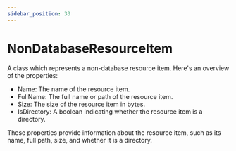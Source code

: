 ```yaml
---
sidebar_position: 33
---
```

# NonDatabaseResourceItem

A class which represents a non-database resource item. Here's an overview of the properties:

- Name: The name of the resource item.
- FullName: The full name or path of the resource item.
- Size: The size of the resource item in bytes.
- IsDirectory: A boolean indicating whether the resource item is a directory.

These properties provide information about the resource item, such as its name, full path, size, and whether it is a directory.
